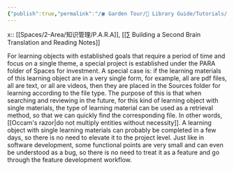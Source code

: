 ```yaml
---
{"publish":true,"permalink":"/🍀 Garden Tour/🧰 Library Guide/Tutorials/» This library's PARA note-taking workflow.md","title":"» This library's PARA note-taking workflow","created":"2022-08-04","modified":"2023-03-14","published":"2025-07-09T09:47:22.081+08:00","tags":["This library tutorial"],"cssclasses":""}
---
```


x:: [[Spaces/2-Area/知识管理/P.A.R.A]], [[∑ Building a Second Brain Translation and Reading Notes]]

For learning objects with established goals that require a period of time and focus on a single theme, a special project is established under the PARA folder of Spaces for investment. A special case is: if the learning materials of this learning object are in a very single form, for example, all are pdf files, all are text, or all are videos, then they are placed in the Sources folder for learning according to the file type. The purpose of this is that when searching and reviewing in the future, for this kind of learning object with single materials, the type of learning material can be used as a retrieval method, so that we can quickly find the corresponding file. In other words, [[Occam's razor\|do not multiply entities without necessity]]. A learning object with single learning materials can probably be completed in a few days, so there is no need to elevate it to the project level. Just like in software development, some functional points are very small and can even be understood as a bug, so there is no need to treat it as a feature and go through the feature development workflow. 